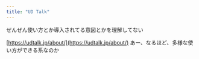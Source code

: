 ```yaml
---
title: "UD Talk"
---
```


ぜんぜん使い方とか導入されてる意図とかを理解してない

[https://udtalk.jp/about/](https://udtalk.jp/about/)
あー、なるほど、多様な使い方ができる系なのか
